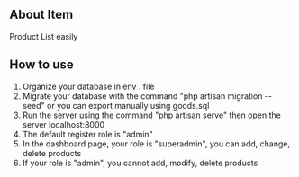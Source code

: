 ## About Item

Product List easily

## How to use

1. Organize your database in env . file
2. Migrate your database with the command "php artisan migration -- seed" or you can export manually using goods.sql
3. Run the server using the command "php artisan serve" then open the server localhost:8000
4. The default register role is "admin"
4. In the dashboard page, your role is "superadmin", you can add, change, delete products
5. If your role is "admin", you cannot add, modify, delete products
